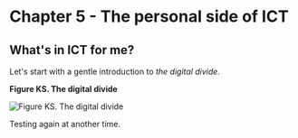 # Chapter 5 - The personal side of ICT

## What's in ICT for me?

Let's start with a gentle introduction to *the digital divide*.

**Figure KS. The digital divide**

![Figure KS. The digital divide](https://raw.githubusercontent.com/robertriordan/2400/master/Images/internet_usage.png)

Testing again at another time. 
